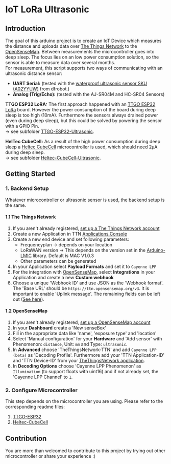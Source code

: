 # IoT LoRa Ultrasonic

## Introduction

The goal of this arduino project is to create an IoT Device which measures the distance and uploads data over [The Things Network](https://www.thethingsnetwork.org/) to the [OpenSenseMap](https://opensensemap.org/). Between measurements the microcontroller goes into deep sleep. The focus lies on an low power consumption solution, so the sensor is able to measure data over several months.  
For measurement, this script supports two ways of communicating with an ultrasonic distance sensor:


- **UART Serial:** (tested with the [waterproof ultrasonic sensor SKU (A02YYUW)](https://wiki.dfrobot.com/A02YYUW%20Waterproof%20Ultrasonic%20Sensor%20SKU:%20SEN0311) from dfrobot.)
- **Analog (Trig/Echo):**  (tested with the AJ-SR04M and HC-SR04 Sensors)


**TTGO ESP32 LoRA:** The first approach happened with an [TTGO ESP32 LoRa](http://www.lilygo.cn/prod_view.aspx?TypeId=50003&Id=1141&FId=t3:50003:3) board. However the power consumption of the board during deep sleep is too high (10mA). Furthermore the sensors always drained power (even during deep sleep), but this could be solved by powering the sensor with a GPIO Pin.  
-> see subfolder [TTGO-ESP32-Ultrasonic](/TTGO-ESP32-Ultrasonic).

**HelTec CubeCell:** As a result of the high power consumption during deep sleep a [Heltec CubeCell](https://heltec.org/project/htcc-ab01/) microcontroller is used, which should need 2µA during deep sleep.  
-> see subfolder [Heltec-CubeCell-Ultrasonic](/Heltec-CubeCell-Ultrasonic).


## Getting Started


### 1. Backend Setup

Whatever microcontroller or ultrasonic sensor is used, the backend setup is the same.

#### 1.1 The Things Network
1. If you aren't already registered, [set up a The Things Network account](https://account.thethingsnetwork.org/register)
2. Create a new Application in TTN [Applications Console](https://console.thethingsnetwork.org/applications)
3. Create a new end device and set following parameters: 
    * Frequencyplan -> depends on your location
    * LoRaWAN version -> This depends on the version set in the [Arduino-LMIC](https://github.com/mcci-catena/arduino-lmic) library. Default is MAC V1.0.3
    * Other parameters can be generated
4. In your Application select **Payload Formats** and set it to `Cayenne LPP`
5. For the integration with [OpenSenseMap](https://opensensemap.org/), select **Integrations** in your Application and create a new **Custom webhook**
6. Choose a unique 'Webhook ID' and use JSON as the 'Webhook format'. The 'Base URL' should be `https://ttn.opensensemap.org/v3`. It is important to enable 'Uplink message'. The remaining fields can be left out ([See here](https://forum.sensebox.de/t/cayenne-ttnv2-3-nach-osem-functioniert-nicht/1215/7)).

#### 1.2 OpenSenseMap
1. If you aren't already registered, [set up a OpenSenseMap account](https://opensensemap.org/register)
2. In your **Dashboard** create a 'New senseBox'
3. Fill in the appropriate data like 'name', 'exposure type' and 'location'
4. Select 'Manual configuration' for your **Hardware** and 'Add sensor' with Phenomenon: `distance`, Unit: `mm` and Type: `ultrasonic`.
5. In **Advanced** choose 'TheThingsNetwork-TTN' and add `Cayenne LPP (beta)` as 'Decoding Profile'. Furthermore add your 'TTN Application-ID' and 'TTN Device-ID' from your [TheThingsNetwork application](https://console.thethingsnetwork.org/applications).
6. In **Decoding Options** choose 'Cayenne LPP Phenomenon' as `Illumination` (to support floats with uint16) and if not already set, the 'Cayenne LPP Channel' to `1`.

### 2. Configure Microcontroller
This step depends on the microcontroller you are using. Please refer to the corresponding readme files:  

1. [TTGO-ESP32](/TTGO-ESP32-Ultrasonic)
2. [Heltec-CubeCell](/Heltec-CubeCell-Ultrasonic)

## Contribution

You are more than welcomed to contribute to this project by trying out other microcontroller or share your experience :)



